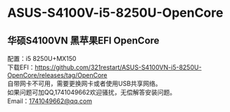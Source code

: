 # ASUS-S4100V-i5-8250U-OpenCore
## 华硕S4100VN 黑苹果EFI OpenCore  
配置：i5 8250U+MX150  
下载EFI：https://github.com/321restart/ASUS-S4100VN-i5-8250U-OpenCore/releases/tag/OpenCore  
自带网卡不可用，需要更换网卡或者使用USB共享网络。  
如果问题可加QQ,1741049662欢迎骚扰，无偿解答安装问题。  
Email：1741049662@qq.com

